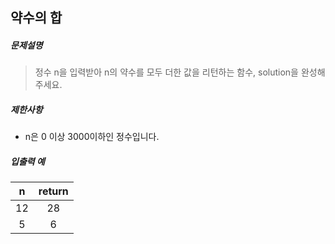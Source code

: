 ## 약수의 합

##### 문제설명
> 정수 n을 입력받아 n의 약수를 모두 더한 값을 리턴하는 함수, solution을 완성해주세요.

##### 제한사항
* n은 0 이상 3000이하인 정수입니다.

##### 입출력 예
|n|return|
|:---:|:---:|
|12|28|
|5|6|

